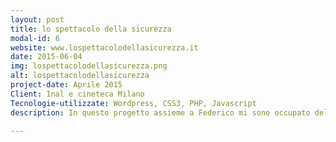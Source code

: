 ```yaml
---
layout: post
title: lo spettacolo della sicurezza 
modal-id: 6
website: www.lospettacolodellasicurezza.it
date: 2015-06-04
img: lospettacolodellasicurezza.png
alt: lospettacolodellasicurezza
project-date: Aprile 2015
Client: Inal e cineteca Milano
Tecnologie-utilizzate: Wordpress, CSS3, PHP, Javascript
description: In questo progetto assieme a Federico mi sono occupato della realizzazione del tema e dello sviluppo backend del sito. Il sito ha come scopo dare la possiblità di prenotare dei film sulla sicurezza da far vedere agli studenti delle scuole medie e superiori.

---
```

